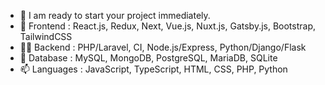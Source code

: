 - 🔭 I am ready to start your project immediately.
- 🌱 Frontend : React.js, Redux, Next, Vue.js, Nuxt.js, Gatsby.js, Bootstrap, TailwindCSS
- 👨‍💻 Backend : PHP/Laravel, CI, Node.js/Express, Python/Django/Flask
- 💬 Database : MySQL, MongoDB, PostgreSQL, MariaDB, SQLite
- 📫 Languages : JavaScript, TypeScript, HTML, CSS, PHP, Python

<!---
darkrut22/darkrut22 is a ✨ special ✨ repository because its `README.md` (this file) appears on your GitHub profile.
You can click the Preview link to take a look at your changes.
--->
